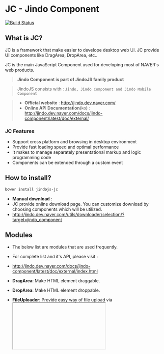 **JC - Jindo Component**
=========================================
[![Build Status](https://travis-ci.org/naver/jindojs-jc.svg?branch=master)](https://travis-ci.org/naver/jindojs-jc)

## **What is JC?**
JC is a framework that make easier to develope desktop web UI. JC provide UI components like DragArea, DropArea, etc..

JC is the main JavaScript Component used for developing most of NAVER's web products.

> **Jindo Component is part of JindoJS family product**

> JindoJS consists with : `Jindo, Jindo Component and Jindo Mobile Component`

> - __Official website__ : http://jindo.dev.naver.com/
> - __Online API Documentation__(ko) : http://jindo.dev.naver.com/docs/jindo-component/latest/doc/external/

### **JC Features**
- Support cross platform and browsing in desktop environment
- Provide fast loading speed and optimal performance
- It makes to manage separately presentational markup and logic programming code
- Components can be extended through a custom event

## **How to install?**
```bash
bower install jindojs-jc
```

- **Manual download** :  
 - JC provide online download page. You can customize download by choosing components which will be utilized.
 - http://jindo.dev.naver.com/utils/downloader/selection/?target=jindo_component


## **Modules**
- The below list are modules that are used frequently.
 - For complete list and it's API, please visit :
 - http://jindo.dev.naver.com/docs/jindo-component/latest/doc/external/index.html

- **DragArea**: Make HTML element draggable.
- **DropArea**: Make HTML element droppable.
- **FileUploader**: Provide easy way of file upload via <iframe>, without page refresh.
- **Clipboard**: Set values on system clipboard using flash object.
- **FloatingLayer**: Fix the position of a layer, even the page was scrolled its position.

## **How to build**
Clone a copy of JC from git repo by running:
```bash
$ git clone https://github.com/naver/jindojs-jc.git
```

Enter the jindojs-jc directory and make sure have all the necessary dependencies :
```bash
$ cd jindojs-jc && npm install
```

Run the build script:
```bash
$ grunt
```
The result of your build, will be found in the `'dist/'` subdirectory with the minified version and API document.

## **Running the Unit Tests**
Make sure you have the necessary dependencies:
```bash
$ npm install
```

Start grunt 'test:*' task:
```bash
$ grunt test:*
```

if you want to test a specific component, put the module's name as a parameter of the test. Here are some example that you might consider.
```bash
$ grunt test:DragArea  #test "jindo.DragArea"
$ grunt test:FileUploader  #test "jindo.FileUploader"
```

## **Issues**
If you find a bug, please report us via the GitHub issues page.  
https://github.com/naver/jindojs-jc/issues

## **License**
Licensed under LGPL v2:  
https://www.gnu.org/licenses/old-licenses/lgpl-2.0.html  

[![Analytics](https://ga-beacon.appspot.com/UA-45811892-5/jindojs-jc/readme)](https://github.com/naver/jindojs-jc)
